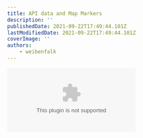 ```yaml
---
title: API data and Map Markers
description: ''
publishedDate: 2021-09-22T17:49:44.101Z
lastModifiedDate: 2021-09-22T17:49:44.101Z
coverImage: ''
authors:
    - weibenfalk
---
```


<Embed
	type="youtube"
	url="https://youtu.be/I9F-CMiKOz4?t=1157"
	title="API data and Map Markers"
/>
